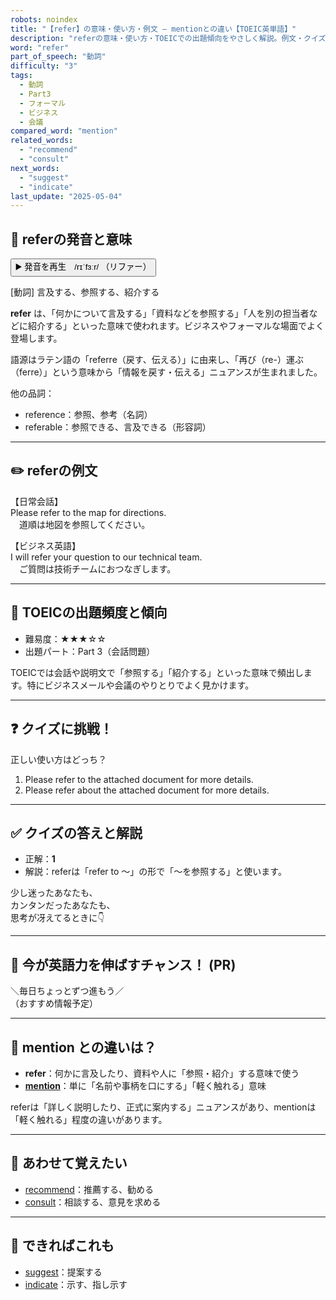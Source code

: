 ```yaml
---
robots: noindex
title: "【refer】の意味・使い方・例文 ― mentionとの違い【TOEIC英単語】"
description: "referの意味・使い方・TOEICでの出題傾向をやさしく解説。例文・クイズ付きでmentionとの違いもわかりやすく学べます。"
word: "refer"
part_of_speech: "動詞"
difficulty: "3"
tags:
  - 動詞
  - Part3
  - フォーマル
  - ビジネス
  - 会議
compared_word: "mention"
related_words:
  - "recommend"
  - "consult"
next_words:
  - "suggest"
  - "indicate"
last_update: "2025-05-04"
---
```


## 🔰 referの発音と意味

<button class="play-audio" onclick="playTTS('refer')">
  <span class="play-audio-main">
    ▶️ 発音を再生　/rɪˈfɜːr/
  </span>
  <span class="play-audio-sub">
    （リファー）
  </span>
</button>

[動詞] 言及する、参照する、紹介する

**refer** は、「何かについて言及する」「資料などを参照する」「人を別の担当者などに紹介する」といった意味で使われます。ビジネスやフォーマルな場面でよく登場します。

語源はラテン語の「referre（戻す、伝える）」に由来し、「再び（re-）運ぶ（ferre）」という意味から「情報を戻す・伝える」ニュアンスが生まれました。

他の品詞：  
- reference：参照、参考（名詞）
- referable：参照できる、言及できる（形容詞）

---

## ✏️ referの例文

【日常会話】  
Please refer to the map for directions.  
　道順は地図を参照してください。

【ビジネス英語】  
I will refer your question to our technical team.  
　ご質問は技術チームにおつなぎします。

---

## 🎯 TOEICの出題頻度と傾向

- 難易度：★★★☆☆
- 出題パート：Part 3（会話問題）

TOEICでは会話や説明文で「参照する」「紹介する」といった意味で頻出します。特にビジネスメールや会議のやりとりでよく見かけます。

---

## ❓ クイズに挑戦！

正しい使い方はどっち？

1. Please refer to the attached document for more details.  
2. Please refer about the attached document for more details.

---

## ✅ クイズの答えと解説

- 正解：**1**
- 解説：referは「refer to ～」の形で「～を参照する」と使います。

少し迷ったあなたも、  
カンタンだったあなたも、  
思考が冴えてるときに👇️

---

## 🚀 今が英語力を伸ばすチャンス！ (PR)

<div class="info-center">
＼毎日ちょっとずつ進もう／<br>  
（おすすめ情報予定）
</div>

---

## 🤔  mention との違いは？

- **refer**：何かに言及したり、資料や人に「参照・紹介」する意味で使う
- **[mention](/word/mention)**：単に「名前や事柄を口にする」「軽く触れる」意味

referは「詳しく説明したり、正式に案内する」ニュアンスがあり、mentionは「軽く触れる」程度の違いがあります。

---

## 🧩 あわせて覚えたい

- [recommend](/word/recommend)：推薦する、勧める
- [consult](/word/consult)：相談する、意見を求める

---

## 📖 できればこれも

- [suggest](/word/suggest)：提案する
- [indicate](/word/indicate)：示す、指し示す

<!-- cvid: aid15_bid11 -->
